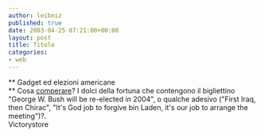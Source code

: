 ```yaml
---
author: leibniz
published: true
date: 2003-04-25 07:21:00+00:00
layout: post
title: Titolo
categories:
- web
---
```


   ** Gadget ed elezioni americane   
** Cosa  [   comperare](http://www.victorystore.com/bush_cheney.htm)? I dolci della fortuna che contengono il bigliettino "George W. Bush will be re-elected in 2004", o qualche adesivo ("First Iraq, then Chirac", "It's God job to forgive bin Laden, it's our job to arrange the meeting")?.   
  Victorystore
